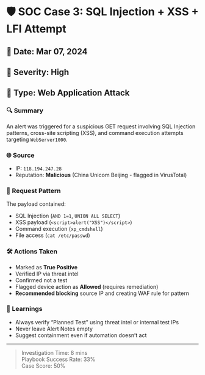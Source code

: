 # 🛡️ SOC Case 3: SQL Injection + XSS + LFI Attempt

## 📅 Date: Mar 07, 2024
## 📌 Severity: High
## 🎯 Type: Web Application Attack

### 🔍 Summary
An alert was triggered for a suspicious GET request involving SQL Injection patterns, cross-site scripting (XSS), and command execution attempts targeting `WebServer1000`.

### 🌐 Source
- IP: `118.194.247.28`
- Reputation: **Malicious** (China Unicom Beijing - flagged in VirusTotal)

### 🧪 Request Pattern
The payload contained:
- SQL Injection (`AND 1=1`, `UNION ALL SELECT`)
- XSS payload (`<script>alert("XSS")</script>`)
- Command execution (`xp_cmdshell`)
- File access (`cat /etc/passwd`)

### 🛠️ Actions Taken
- Marked as **True Positive**
- Verified IP via threat intel
- Confirmed not a test
- Flagged device action as **Allowed** (requires remediation)
- **Recommended blocking** source IP and creating WAF rule for pattern

### 📌 Learnings
- Always verify “Planned Test” using threat intel or internal test IPs
- Never leave Alert Notes empty
- Suggest containment even if automation doesn’t act

---

> Investigation Time: 8 mins  
> Playbook Success Rate: 33%  
> Case Score: 50%
